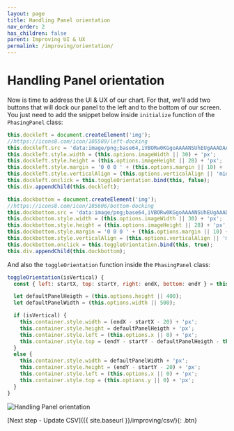 ```yaml
---
layout: page
title: Handling Panel orientation
nav_order: 2
has_children: false
parent: Improving UI & UX
permalink: /improving/orientation/
---
```


# Handling Panel orientation

Now is time to address the UI & UX of our chart.
For that, we'll add two buttons that will dock our panel to the left and to the bottom of our screen.
You just need to add the snippet below inside `initialize` function of the `PhasingPanel` class:

```js
this.dockleft = document.createElement('img');
//https://icons8.com/icon/105589/left-docking
this.dockleft.src = 'data:image/png;base64,iVBORw0KGgoAAAANSUhEUgAAADAAAAAwCAYAAABXAvmHAAAABmJLR0QA/wD/AP+gvaeTAAABGklEQVRoge2ZMQ6CQBBFn8bGxgNI7Rltbb2JFvbeiZgIjSUWsIYQdiMws8sm85IpDOuf/7MTNgAYhmGsmRPwAGqgWVg1cAeKmOZfAsaHVcYK8VAw7+oWI4DE2PjqLWVyE7jWTFj7D9J6AGwlRFJiAVKzm7B2OMOrIPsdyCXAZc6ftM4AV1PMzxrfuQ0l9Zz5LAP0zWcXYGg+qwBj5rMJ4DOfRYCQeW//NZ0DH2nBFCN0HlmXzQg5fCHUGmrojYVQbaihNwyh3lBDrx8iSkMNPRdilCkPNKm4AnvfRXsrkRoLkBoLkJrQbbQGDr3fEmeBo5ISCu3AU6pJZO0fBe3HiNBDxpwqgWOMAHSNbrRbvtR41WlFM28YhqHPF0NRPAWhEg4IAAAAAElFTkSuQmCC';
this.dockleft.style.width = (this.options.imageWidth || 30) + 'px';
this.dockleft.style.height = (this.options.imageHeight || 28) + 'px';
this.dockleft.style.margin = '0 0 0 ' + (this.options.margin || 10) + 'px';
this.dockleft.style.verticalAlign = (this.options.verticalAlign || 'middle');
this.dockleft.onclick = this.toggleOrientation.bind(this, false);
this.div.appendChild(this.dockleft);

this.dockbottom = document.createElement('img');
//https://icons8.com/icon/105606/bottom-docking
this.dockbottom.src = 'data:image/png;base64,iVBORw0KGgoAAAANSUhEUgAAADAAAAAwCAYAAABXAvmHAAAABmJLR0QA/wD/AP+gvaeTAAAA+0lEQVRoge2XsQ6CMBCGP9RV4yyzz+hofBsc2F0dfBriAC+AAzQhBBp6plxJ7ktuIC30+3OQUjAMw9g6N6AV1l3BdxJJiGTkHSEhkpN3LAmRrLzDFyJ5ecdUiM3IO4YhosnvYz0Y+AAZ8AYeEdcxDMPDFSiBBvn/jrQa4Ank/8h/FcTHVUlDlAnIuyrmJDNPgAY4BoaORQ2cpwZ8AdqAuTFYtP5uBZGoWABtDgFzx+9kEmy+AxZAm5BvQHsfmGTzHbAA2lgAbSyANr59oAFOg2vNf6F6bsDXgVcEESkil5zuQK19Hq6AiyQA/Y0FXQvXFq/7tcXyhmEY8fkBDhLw1fWJwhgAAAAASUVORK5CYII=';
this.dockbottom.style.width = (this.options.imageWidth || 30) + 'px';
this.dockbottom.style.height = (this.options.imageHeight || 28) + 'px';
this.dockbottom.style.margin = '0 0 0 ' + (this.options.margin || 10) + 'px';
this.dockbottom.style.verticalAlign = (this.options.verticalAlign || 'middle');
this.dockbottom.onclick = this.toggleOrientation.bind(this, true);
this.div.appendChild(this.dockbottom);
```

And also the `toggleOrientation` function inside the `PhasingPanel` class:

```js
toggleOrientation(isVertical) {
  const { left: startX, top: startY, right: endX, bottom: endY } = this.extension.viewer.impl.getCanvasBoundingClientRect();

  let defaultPanelHeigth = (this.options.height || 400);
  let defaultPanelWidth = (this.options.width || 500);

  if (isVertical) {
    this.container.style.width = (endX - startX - 20) + 'px';
    this.container.style.height = defaultPanelHeigth + 'px';
    this.container.style.left = (this.options.x || 0) + 'px';
    this.container.style.top = (endY - startY - defaultPanelHeigth - this.options.y) + 'px';
  }
  else {
    this.container.style.width = defaultPanelWidth + 'px';
    this.container.style.height = (endY - startY - 20) + 'px';
    this.container.style.left = (this.options.x || 0) + 'px';
    this.container.style.top = (this.options.y || 0) + 'px';
  }
}
```

![Handling Panel orientation](../../assets/images/orientation.gif)

[Next step - Update CSV]({{ site.baseurl }}/improving/csv/){: .btn}